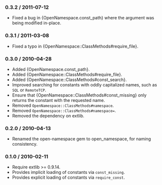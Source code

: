 ### 0.3.2 / 2011-07-12

* Fixed a bug in {OpenNamespace.const_path} where the argument was
  being modified in-place.

### 0.3.1 / 2011-03-08

* Fixed a typo in {OpenNamespace::ClassMethods#require_file}.

### 0.3.0 / 2010-04-28

* Added {OpenNamespace.const_path}.
* Added {OpenNamespace::ClassMethods#require_file}.
* Added {OpenNamespace::ClassMethods#const_search}.
* Improved searching for constants with oddly capitalized names, such as
  `SQL` or `RemoteTCP`.
* Ensure that {OpenNamespace::ClassMethods#const_missing} only returns the
  constant with the requested name.
* Removed `OpenNamespace::ClassMethods#namespace`.
* Removed `OpenNamespace::ClassMethods#namespace=`.
* Removed the dependency on extlib.

### 0.2.0 / 2010-04-13

* Renamed the open-namespace gem to open_namespace, for naming consistency.

### 0.1.0 / 2010-02-11

* Require extlib >= 0.9.14.
* Provides implicit loading of constants via `const_missing`.
* Provides explicit loading of constants via `require_const`.

